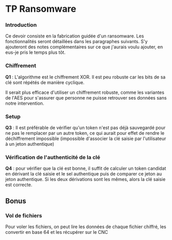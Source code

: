 # TP Ransomware

### Introduction

Ce devoir consiste en la fabrication guidée d'un ransomware. Les fonctionnalités seront détaillées dans les paragraphes suivants. S'y ajouteront des notes complémentaires sur ce que j'aurais voulu ajouter, en eus-je pris le temps plus tôt. 

### Chiffrement

**Q1** : L'algorithme est le chiffrement XOR. Il est peu robuste car les bits de sa clé sont répétés de manière cyclique. 

Il serait plus efficace d'utiliser un chiffrement robuste, comme les variantes de l'AES pour s'assurer que personne ne puisse retrouver ses données sans notre intervention.

### Setup

**Q3** : Il est préférable de vérifier qu'un token n'est pas déjà sauvegardé pour ne pas le remplacer par un autre token, ce qui aurait pour effet de rendre le déchiffrement impossible (impossible d'associer la clé saisie par l'utilisateur à un jeton authentique)

### Vérification de l'authenticité de la clé

**Q4** : pour vérifier que la clé est bonne, il suffit de calculer un token candidat en dérivant la clé saisie et le sel authentique puis de comparer ce jeton au jeton authentique. Si les deux dérivations sont les mêmes, alors la clé saisie est correcte. 

## Bonus

### Vol de fichiers

Pour voler les fichiers, on peut lire les données de chaque fichier chiffré, les convertir en base 64 et les récupérer sur le CNC 
